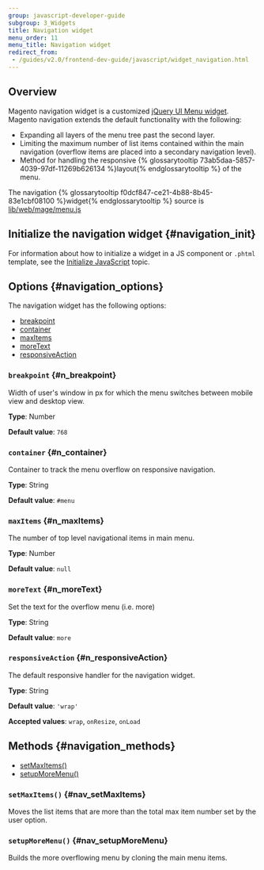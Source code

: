 ```yaml
---
group: javascript-developer-guide
subgroup: 3_Widgets
title: Navigation widget
menu_order: 11
menu_title: Navigation widget
redirect_from:
 - /guides/v2.0/frontend-dev-guide/javascript/widget_navigation.html
---
```


## Overview

Magento navigation widget is a customized <a href="http://api.jqueryui.com/menu/" target="_blank">jQuery UI Menu widget</a>. Magento navigation extends the default functionality with the following:
<ul>
<li>Expanding all layers of the menu tree past the second layer.</li>
<li>Limiting the maximum number of list items contained within the main navigation (overflow items are placed into a secondary navigation level).</li>
<li>Method for handling the responsive {% glossarytooltip 73ab5daa-5857-4039-97df-11269b626134 %}layout{% endglossarytooltip %} of the menu.</li>
</ul>

The navigation {% glossarytooltip f0dcf847-ce21-4b88-8b45-83e1cbf08100 %}widget{% endglossarytooltip %} source is <a href="{{ site.mage2bloburl }}/{{ page.guide_version }}/lib/web/mage/menu.js" target="_blank">lib/web/mage/menu.js</a>

## Initialize the navigation widget   {#navigation_init}

For information about how to initialize a widget in a JS component or `.phtml` template, see the <a href="{{ page.baseurl }}/javascript-dev-guide/javascript/js_init.html" target="_blank">Initialize JavaScript</a> topic.

## Options   {#navigation_options}

The navigation widget has the following options:
<ul>
<li><a href="#n_breakpoint">breakpoint</a></li>
<li><a href="#n_container">container</a></li>
<li><a href="#n_maxItems">maxItems</a></li>
<li><a href="#n_moreText">moreText</a></li>
<li><a href="#n_responsiveAction">responsiveAction</a></li>
</ul>

### `breakpoint`   {#n_breakpoint}


Width of user's window in px for which the menu switches between mobile view and desktop view.

**Type**: Number

**Default value**: `768`

### `container`   {#n_container}


Container to track the menu overflow on responsive navigation.

**Type**: String

**Default value**: `#menu`

### `maxItems`   {#n_maxItems}


The number of top level navigational items in main menu.

**Type**: Number

**Default value**: `null`

### `moreText`   {#n_moreText}


Set the text for the overflow menu (i.e. more)

**Type**: String

**Default value**: `more`

### `responsiveAction`   {#n_responsiveAction}


The default responsive handler for the navigation widget.

**Type**: String

**Default value**: `'wrap'`

**Accepted values**: `wrap`, `onResize`, `onLoad`

## Methods   {#navigation_methods}

<ul>
<li><a href="#nav_setMaxItems">setMaxItems()</a></li>
<li><a href="#nav_setupMoreMenu">setupMoreMenu()</a></li>
</ul>


### `setMaxItems()`   {#nav_setMaxItems}

Moves the list items that are more than the total max item number set by the user option.

### `setupMoreMenu()`   {#nav_setupMoreMenu}

Builds the more overflowing menu by cloning the main menu items.
